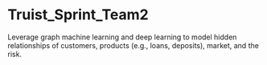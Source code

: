 # Truist_Sprint_Team2
Leverage graph machine learning and deep learning to model hidden relationships of customers, products (e.g., loans, deposits), market, and the risk.
